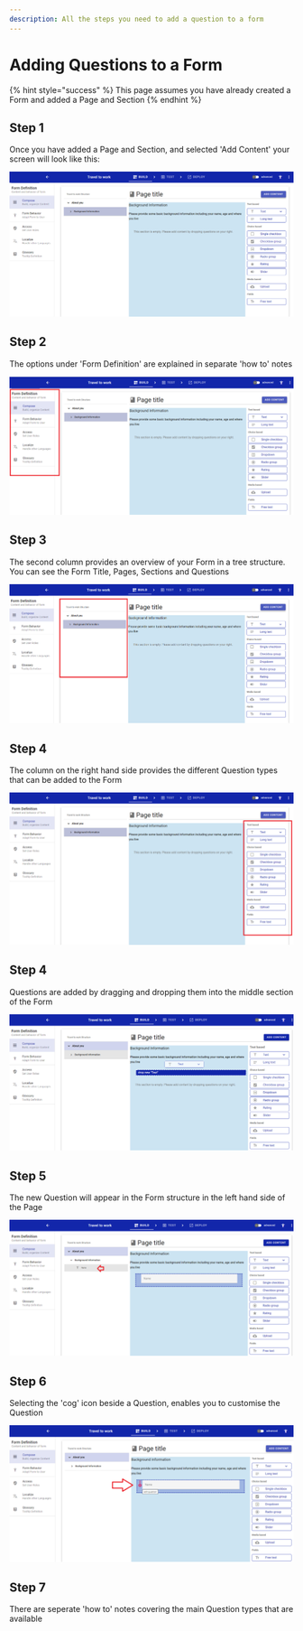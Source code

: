 ```yaml
---
description: All the steps you need to add a question to a form
---
```


# Adding Questions to a Form

{% hint style="success" %}
This page assumes you have already created a Form and added a Page and Section
{% endhint %}

## Step 1

Once you have added a Page and Section, and selected 'Add Content' your screen will look like this:

![](<../../../../.gitbook/assets/image (319) (1) (1).png>)

## Step 2

The options under 'Form Definition' are explained in separate 'how to' notes

![](<../../../../.gitbook/assets/image (303) (1) (1).png>)

## Step 3

The second column provides an overview of your Form in a tree structure. You can see the Form Title, Pages, Sections and Questions

![](<../../../../.gitbook/assets/image (306) (1) (1) (1).png>)

## Step 4

The column on the right hand side provides the different Question types that can be added to the Form

![](<../../../../.gitbook/assets/image (314) (1).png>)

## Step 4

Questions are added by dragging and dropping them into the middle section of the Form

![](<../../../../.gitbook/assets/image (315) (1) (1).png>)

## Step 5

The new Question will appear in the Form structure in the left hand side of the Page

![](<../../../../.gitbook/assets/image (323) (1) (1) (1) (1) (1).png>)

## Step 6

Selecting the 'cog' icon beside a Question, enables you to customise the Question

![](<../../../../.gitbook/assets/image (304) (1) (1).png>)

## Step 7

There are seperate 'how to' notes covering the main Question types that are available
